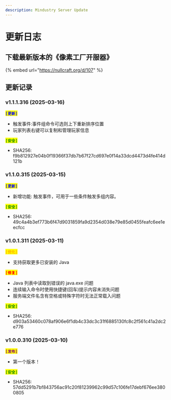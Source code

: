 ```yaml
---
description: Mindustry Server Update
---
```


# 更新日志

## 下载最新版本的《像素工厂开服器》

{% embed url="https://nullcraft.org/d/107" %}

## 更新记录

### v1.1.1.316 (2025-03-16)

<mark style="color:blue;">**`[更新]`**</mark>

* 触发事件:事件组命令可选则上下重新排序位置
* 玩家列表右键可以复制和管理玩家信息

<mark style="color:green;">**`[安全]`**</mark>

* SHA256: f9b812927e04b0f19366f37db7b67f27cd697e0f14a33dcd4473d4fe414d121b

### v1.1.0.315 (2025-03-15)

<mark style="color:blue;">**`[更新]`**</mark>

* 新增功能: 触发事件，可用于一些条件触发多组内容。

<mark style="color:green;">**`[安全]`**</mark>

* SHA256: 49c4a4b3ef773b6f47d9031859fa9d2354d038e79e85d0455feafc6ee1eecfcc

### v1.0.1.311 (2025-03-11)

<mark style="color:orange;">**`[优化]`**</mark>

* 支持获取更多已安装的 Java

<mark style="color:red;">**`[修复]`**</mark>

* Java 列表中读取到错误的 java.exe 问题
* 连续输入命令时使用快捷键(回车)提示内容未消失问题
* 服务端文件名含有空格或特殊字符时无法正常载入问题

<mark style="color:green;">**`[安全]`**</mark>

* SHA256: d903a53460c078af906e6f1db4c33dc3c31f6885130fc8c2f561c41a2dc2e776

### v1.0.0.310 (2025-03-10)

<mark style="color:purple;">**`[发布]`**</mark>

* 第一个版本！

<mark style="color:green;">**`[安全]`**</mark>

* SHA256: 57dd5291b7bf843756ac91c20f81239962c99d57c106fe17debf676ee3800805

